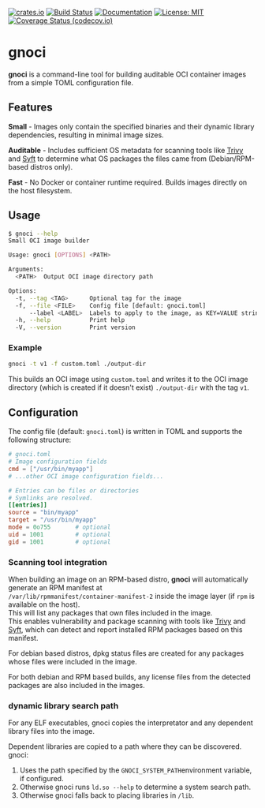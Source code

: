 [![crates.io](https://img.shields.io/crates/v/gnoci?style=flat-square&logo=rust)](https://crates.io/crates/gnoci)
[![Build Status](https://github.com/tofay/gnoci/actions/workflows/ci.yml/badge.svg?branch=main)](https://github.com/tofay/gnoci/actions/workflows/ci.yml?query=branch%3Amain)
[![Documentation](https://docs.rs/gnoci/badge.svg)](https://docs.rs/gnoci/)
[![License: MIT](https://img.shields.io/badge/License-MIT-blue.svg)](LICENSE)
[![Coverage Status (codecov.io)](https://codecov.io/gh/tofay/gnoci/branch/main/graph/badge.svg)](https://codecov.io/gh/tofay/gnoci/)

# gnoci

**gnoci** is a command-line tool for building auditable OCI container images from a simple TOML configuration file.

## Features

**Small** - Images only contain the specified binaries and their dynamic library dependencies, resulting in minimal image sizes.

**Auditable** - Includes sufficient OS metadata for scanning tools like [Trivy](https://github.com/aquasecurity/trivy) and [Syft](https://github.com/anchore/syft) to determine what OS packages the files came from (Debian/RPM-based distros only).

**Fast** - No Docker or container runtime required. Builds images directly on the host filesystem.

## Usage

```sh
$ gnoci --help
Small OCI image builder

Usage: gnoci [OPTIONS] <PATH>

Arguments:
  <PATH>  Output OCI image directory path

Options:
  -t, --tag <TAG>      Optional tag for the image
  -f, --file <FILE>    Config file [default: gnoci.toml]
      --label <LABEL>  Labels to apply to the image, as KEY=VALUE strings
  -h, --help           Print help
  -V, --version        Print version
```

### Example

```sh
gnoci -t v1 -f custom.toml ./output-dir
```

This builds an OCI image using `custom.toml` and writes it to the OCI image directory (which is created if it doesn't exist) `./output-dir` with the tag `v1`.

## Configuration

The config file (default: `gnoci.toml`) is written in TOML and supports the following structure:

```toml
# gnoci.toml
# Image configuration fields
cmd = ["/usr/bin/myapp"]
# ...other OCI image configuration fields... 

# Entries can be files or directories
# Symlinks are resolved.
[[entries]]
source = "bin/myapp"
target = "/usr/bin/myapp"
mode = 0o755       # optional
uid = 1001         # optional
gid = 1001         # optional
```

### Scanning tool integration

When building an image on an RPM-based distro, **gnoci** will automatically generate an RPM manifest at  
`/var/lib/rpmmanifest/container-manifest-2` inside the image layer (if `rpm` is available on the host).  
This will list any packages that own files included in the image.  
This enables vulnerability and package scanning with tools like [Trivy](https://github.com/aquasecurity/trivy) and [Syft](https://github.com/anchore/syft), which can detect and report installed RPM packages based on this manifest.

For debian based distros, dpkg status files are created for any packages whose files were included in the image.

For both debian and RPM based builds, any license files from the detected packages are also included in the images.

### dynamic library search path
For any ELF executables, gnoci copies the interpretator and any dependent library files into the image.

Dependent libraries are copied to a path where they can be discovered. gnoci:
1. Uses the path specified by the `GNOCI_SYSTEM_PATH`environment variable, if configured.
2. Otherwise gnoci runs `ld.so --help` to determine a system search path.
3. Otherwise gnoci falls back to placing libraries in `/lib`.
